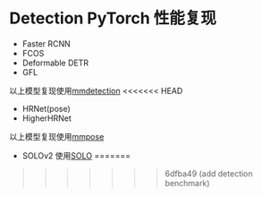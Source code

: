 # Detection PyTorch 性能复现
- Faster RCNN
- FCOS
- Deformable DETR
- GFL

以上模型复现使用[mmdetection](https://github.com/open-mmlab/mmdetection)
<<<<<<< HEAD

- HRNet(pose)
- HigherHRNet

以上模型复现使用[mmpose](https://github.com/open-mmlab/mmpose)

- SOLOv2 使用[SOLO](https://github.com/WXinlong/SOLO)
=======
>>>>>>> 6dfba49 (add detection benchmark)
